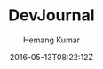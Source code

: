 ---
title: "DevJournal"
github: https://github.com/hemangsk/DevJournal
demo: https://hemangsk.github.io/DevJournal
author: Hemang Kumar

ssg:
  - Jekyll
cms:
  - No Cms
date: 2016-05-13T08:22:12Z
github_branch: master
description: "Jekyll theme for developers! :computer:"
---